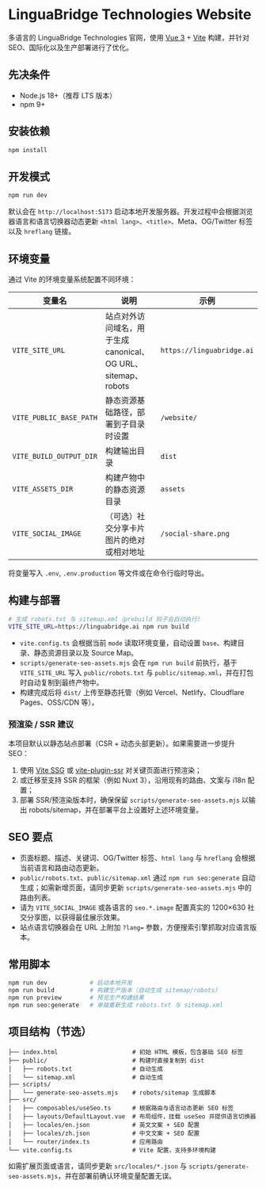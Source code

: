 # LinguaBridge Technologies Website

多语言的 LinguaBridge Technologies 官网，使用 [Vue 3](https://vuejs.org/) + [Vite](https://vitejs.dev/) 构建，并针对 SEO、国际化以及生产部署进行了优化。

## 先决条件
- Node.js 18+（推荐 LTS 版本）
- npm 9+

## 安装依赖
```bash
npm install
```

## 开发模式
```bash
npm run dev
```
默认会在 `http://localhost:5173` 启动本地开发服务器。开发过程中会根据浏览器语言和语言切换器动态更新 `<html lang>`、`<title>`、Meta、OG/Twitter 标签以及 `hreflang` 链接。

## 环境变量
通过 Vite 的环境变量系统配置不同环境：

| 变量名 | 说明 | 示例 |
| --- | --- | --- |
| `VITE_SITE_URL` | 站点对外访问域名，用于生成 canonical、OG URL、sitemap、robots | `https://linguabridge.ai` |
| `VITE_PUBLIC_BASE_PATH` | 静态资源基础路径，部署到子目录时设置 | `/website/` |
| `VITE_BUILD_OUTPUT_DIR` | 构建输出目录 | `dist` |
| `VITE_ASSETS_DIR` | 构建产物中的静态资源目录 | `assets` |
| `VITE_SOCIAL_IMAGE` | （可选）社交分享卡片图片的绝对或相对地址 | `/social-share.png` |

将变量写入 `.env`, `.env.production` 等文件或在命令行临时导出。

## 构建与部署
```bash
# 生成 robots.txt 与 sitemap.xml（prebuild 钩子会自动执行）
VITE_SITE_URL=https://linguabridge.ai npm run build
```

- `vite.config.ts` 会根据当前 `mode` 读取环境变量，自动设置 `base`、构建目录、静态资源目录以及 Source Map。
- `scripts/generate-seo-assets.mjs` 会在 `npm run build` 前执行，基于 `VITE_SITE_URL` 写入 `public/robots.txt` 与 `public/sitemap.xml`，并在打包时自动复制到最终产物中。
- 构建完成后将 `dist/` 上传至静态托管（例如 Vercel、Netlify、Cloudflare Pages、OSS/CDN 等）。

### 预渲染 / SSR 建议
本项目默认以静态站点部署（CSR + 动态头部更新）。如果需要进一步提升 SEO：
1. 使用 [Vite SSG](https://github.com/vitejs/vite-ssg) 或 [vite-plugin-ssr](https://vite-plugin-ssr.com/) 对关键页面进行预渲染；
2. 或迁移至支持 SSR 的框架（例如 Nuxt 3），沿用现有的路由、文案与 i18n 配置；
3. 部署 SSR/预渲染版本时，确保保留 `scripts/generate-seo-assets.mjs` 以输出 robots/sitemap，并在部署平台上设置好上述环境变量。

## SEO 要点
- 页面标题、描述、关键词、OG/Twitter 标签、`html lang` 与 `hreflang` 会根据当前语言和路由动态更新。
- `public/robots.txt`、`public/sitemap.xml` 通过 `npm run seo:generate` 自动生成；如需新增页面，请同步更新 `scripts/generate-seo-assets.mjs` 中的路由列表。
- 请为 `VITE_SOCIAL_IMAGE` 或各语言的 `seo.*.image` 配置真实的 1200×630 社交分享图，以获得最佳展示效果。
- 站点语言切换器会在 URL 上附加 `?lang=` 参数，方便搜索引擎抓取对应语言版本。

## 常用脚本
```bash
npm run dev            # 启动本地开发
npm run build          # 构建生产版本（自动生成 sitemap/robots）
npm run preview        # 预览生产构建结果
npm run seo:generate   # 单独重新生成 robots.txt 与 sitemap.xml
```

## 项目结构（节选）
```
├── index.html                     # 初始 HTML 模板，包含基础 SEO 标签
├── public/                        # 构建时直接复制到 dist
│   ├── robots.txt                 # 自动生成
│   └── sitemap.xml                # 自动生成
├── scripts/
│   └── generate-seo-assets.mjs    # robots/sitemap 生成脚本
├── src/
│   ├── composables/useSeo.ts      # 根据路由与语言动态更新 SEO 标签
│   ├── layouts/DefaultLayout.vue  # 布局组件，挂载 useSeo 并提供语言切换器
│   ├── locales/en.json            # 英文文案 + SEO 配置
│   ├── locales/zh.json            # 中文文案 + SEO 配置
│   └── router/index.ts            # 应用路由
└── vite.config.ts                 # Vite 配置，支持多环境构建
```

如需扩展页面或语言，请同步更新 `src/locales/*.json` 与 `scripts/generate-seo-assets.mjs`，并在部署前确认环境变量配置无误。
